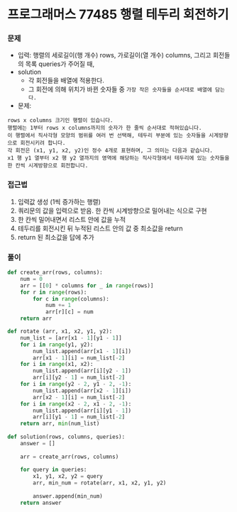 # 프로그래머스 77485 행렬 테두리 회전하기 

### 문제
* 입력: 행렬의 세로길이(행 개수) rows, 가로길이(열 개수) columns, 그리고 회전들의 목록 queries가 주어질 때,
* solution
  * 각 회전들을 배열에 적용한다. 
  * 그 회전에 의해 위치가 바뀐 숫자들 중 `가장 작은 숫자들을 순서대로 배열에 담는다.`
* 문제: 
```
rows x columns 크기인 행렬이 있습니다. 
행렬에는 1부터 rows x columns까지의 숫자가 한 줄씩 순서대로 적혀있습니다. 
이 행렬에서 직사각형 모양의 범위를 여러 번 선택해, 테두리 부분에 있는 숫자들을 시계방향으로 회전시키려 합니다. 
각 회전은 (x1, y1, x2, y2)인 정수 4개로 표현하며, 그 의미는 다음과 같습니다.
x1 행 y1 열부터 x2 행 y2 열까지의 영역에 해당하는 직사각형에서 테두리에 있는 숫자들을 한 칸씩 시계방향으로 회전합니다.
```

### 접근법
1. 입력값 생성 (1씩 증가하는 행렬)
2. 쿼리문의 값을 입력으로 받음. 한 칸씩 시계방향으로 밀어내는 식으로 구현
3. 한 칸씩 밀어내면서 리스트 안에 값을 누적 
4. 테두리를 회전시킨 뒤 누적된 리스트 안의 값 중 최소값을 return 
5. return 된 최소값을 답에 추가 


### 풀이 
```python
def create_arr(rows, columns):
    num = 0
    arr = [[0] * columns for _ in range(rows)]
    for r in range(rows):
        for c in range(columns):
            num += 1
            arr[r][c] = num
    return arr

def rotate (arr, x1, x2, y1, y2):
    num_list = [arr[x1 - 1][y1 - 1]]
    for i in range(y1, y2): 
        num_list.append(arr[x1 - 1][i])
        arr[x1 - 1][i] = num_list[-2]
    for i in range(x1, x2): 
        num_list.append(arr[i][y2 - 1])
        arr[i][y2 - 1] = num_list[-2]
    for i in range(y2 - 2, y1 - 2, -1): 
        num_list.append(arr[x2 - 1][i])
        arr[x2 - 1][i] = num_list[-2]
    for i in range(x2 - 2, x1 - 2, -1): 
        num_list.append(arr[i][y1 - 1])
        arr[i][y1 - 1] = num_list[-2]
    return arr, min(num_list)
    
def solution(rows, columns, queries):
    answer = []
    
    arr = create_arr(rows, columns)
    
    for query in queries: 
        x1, y1, x2, y2 = query
        arr, min_num = rotate(arr, x1, x2, y1, y2)
        
        answer.append(min_num)
    return answer

```

